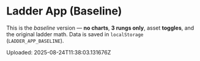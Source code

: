 # Ladder App (Baseline)

This is the *baseline* version — **no charts**, **3 rungs only**, asset **toggles**, and the original ladder math. Data is saved in `localStorage` (`LADDER_APP_BASELINE`).

Uploaded: 2025-08-24T11:38:03.131676Z
